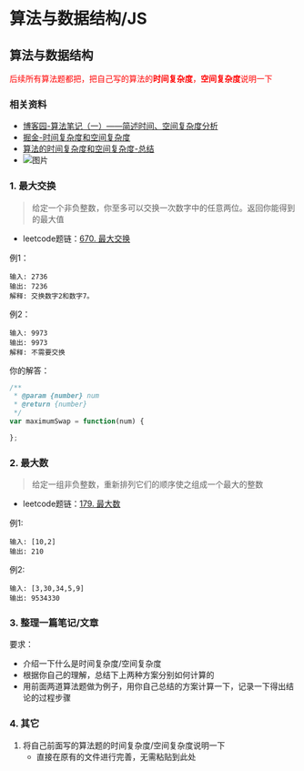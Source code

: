 # 算法与数据结构/JS
## 算法与数据结构
<font color='red'>后续所有算法题都把，把自己写的算法的**时间复杂度**，**空间复杂度**说明一下</font>

### 相关资料
* [博客园-算法笔记（一）——简述时间、空间复杂度分析](https://www.cnblogs.com/somedayLi/p/9728495.html)
* [掘金-时间复杂度和空间复杂度](https://juejin.im/post/6844904082583322632)
* [算法的时间复杂度和空间复杂度-总结](https://www.bukun.top/2020/04/20/%E7%AE%97%E6%B3%95%E5%A4%8D%E6%9D%82%E5%BA%A6/)
* ![图片](https://img.cdn.sugarat.top/mdImg/MTU5OTg3Nzk3MzcxMQ==599877973711)


### 1. 最大交换
>给定一个非负整数，你至多可以交换一次数字中的任意两位。返回你能得到的最大值
* leetcode题链：[670. 最大交换](https://leetcode-cn.com/problems/maximum-swap/)

例1：
```
输入: 2736
输出: 7236
解释: 交换数字2和数字7。
```

例2：
```
输入: 9973
输出: 9973
解释: 不需要交换
```

你的解答：
```js
/**
 * @param {number} num
 * @return {number}
 */
var maximumSwap = function(num) {

};
```

### 2. 最大数
>给定一组非负整数，重新排列它们的顺序使之组成一个最大的整数
* leetcode题链：[179. 最大数](https://leetcode-cn.com/problems/maximum-swap/)

例1:
```
输入: [10,2]
输出: 210
```
例2:
```
输入: [3,30,34,5,9]
输出: 9534330
```

### 3. 整理一篇笔记/文章
要求：
* 介绍一下什么是时间复杂度/空间复杂度
* 根据你自己的理解，总结下上两种方案分别如何计算的
* 用前面两道算法题做为例子，用你自己总结的方案计算一下，记录一下得出结论的过程步骤

### 4. 其它
1. 将自己前面写的算法题的时间复杂度/空间复杂度说明一下
   * 直接在原有的文件进行完善，无需粘贴到此处

